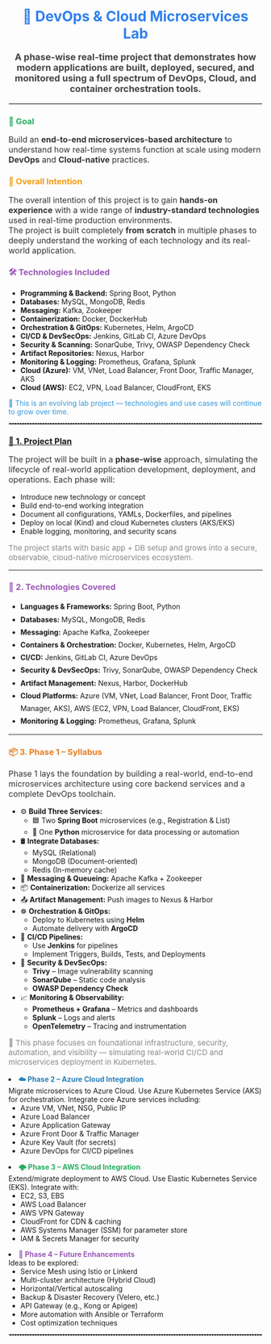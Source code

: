 <h1 align="center" style="color:#2F80ED;">
  🚀 DevOps & Cloud Microservices Lab
</h1>

<p align="center" style="font-size:18px; color:#444;">
  <strong>A phase-wise real-time project that demonstrates how modern applications are built, deployed, secured, and monitored using a full spectrum of DevOps, Cloud, and container orchestration tools.</strong>
</p>

<hr style="border:1px solid #ddd;"/>

<h3 style="color:#27AE60;">🧩 Goal</h3>
<p style="font-size:16px; color:#333;">
  Build an <strong>end-to-end microservices-based architecture</strong> to understand how real-time systems function at scale using modern <strong>DevOps</strong> and <strong>Cloud-native</strong> practices.
</p>

<h3 style="color:#F39C12;">🎯 Overall Intention</h3>
<p style="font-size:16px; color:#333;">
  The overall intention of this project is to gain <strong>hands-on experience</strong> with a wide range of <strong>industry-standard technologies</strong> used in real-time production environments.<br/>
  The project is built completely <strong>from scratch</strong> in multiple phases to deeply understand the working of each technology and its real-world application.
</p>

<h3 style="color:#9B59B6;">🛠️ Technologies Included</h3>

<ul>
  <li><strong>Programming & Backend:</strong> Spring Boot, Python</li>
  <li><strong>Databases:</strong> MySQL, MongoDB, Redis</li>
  <li><strong>Messaging:</strong> Kafka, Zookeeper</li>
  <li><strong>Containerization:</strong> Docker, DockerHub</li>
  <li><strong>Orchestration & GitOps:</strong> Kubernetes, Helm, ArgoCD</li>
  <li><strong>CI/CD & DevSecOps:</strong> Jenkins, GitLab CI, Azure DevOps</li>
  <li><strong>Security & Scanning:</strong> SonarQube, Trivy, OWASP Dependency Check</li>
  <li><strong>Artifact Repositories:</strong> Nexus, Harbor</li>
  <li><strong>Monitoring & Logging:</strong> Prometheus, Grafana, Splunk</li>
  <li><strong>Cloud (Azure):</strong> VM, VNet, Load Balancer, Front Door, Traffic Manager, AKS</li>
  <li><strong>Cloud (AWS):</strong> EC2, VPN, Load Balancer, CloudFront, EKS</li>
</ul>

<p style="color:#3498DB;">
  🚧 This is an evolving lab project — technologies and use cases will continue to grow over time.
</p>

<hr style="border:1px dashed #ccc;"/>
<h3 style="color:#1ABC9C;"><a href="#1-project-plan">📅 1. Project Plan</a></h3>
<p style="font-size:16px; color:#333;">
  The project will be built in a <strong>phase-wise</strong> approach, simulating the lifecycle of real-world application development, deployment, and operations. Each phase will:
</p>

<ul>
  <li>Introduce new technology or concept</li>
  <li>Build end-to-end working integration</li>
  <li>Document all configurations, YAMLs, Dockerfiles, and pipelines</li>
  <li>Deploy on local (Kind) and cloud Kubernetes clusters (AKS/EKS)</li>
  <li>Enable logging, monitoring, and security scans</li>
</ul>

<p style="font-size:15px; color:#888;">
  The project starts with basic app + DB setup and grows into a secure, observable, cloud-native microservices ecosystem.
</p>

<hr/>

<h3 style="color:#9B59B6;">🧪 2. Technologies Covered</h3>

<ul style="line-height:1.8;">
  <li><strong>Languages & Frameworks:</strong> Spring Boot, Python</li>
  <li><strong>Databases:</strong> MySQL, MongoDB, Redis</li>
  <li><strong>Messaging:</strong> Apache Kafka, Zookeeper</li>
  <li><strong>Containers & Orchestration:</strong> Docker, Kubernetes, Helm, ArgoCD</li>
  <li><strong>CI/CD:</strong> Jenkins, GitLab CI, Azure DevOps</li>
  <li><strong>Security & DevSecOps:</strong> Trivy, SonarQube, OWASP Dependency Check</li>
  <li><strong>Artifact Management:</strong> Nexus, Harbor, DockerHub</li>
  <li><strong>Cloud Platforms:</strong> Azure (VM, VNet, Load Balancer, Front Door, Traffic Manager, AKS), AWS (EC2, VPN, Load Balancer, CloudFront, EKS)</li>
  <li><strong>Monitoring & Logging:</strong> Prometheus, Grafana, Splunk</li>
</ul>

<hr/>

<h3 style="color:#E67E22;">📦 3. Phase 1 – Syllabus</h3>
<p style="font-size:16px; color:#333;">
  Phase 1 lays the foundation by building a real-world, end-to-end microservices architecture using core backend services and a complete DevOps toolchain.
</p>

<ul>
  <li>⚙️ <strong>Build Three Services:</strong>
    <ul>
      <li>🟦 Two <strong>Spring Boot</strong> microservices (e.g., Registration & List)</li>
      <li>🐍 One <strong>Python</strong> microservice for data processing or automation</li>
    </ul>
  </li>

  <li>🛢️ <strong>Integrate Databases:</strong>
    <ul>
      <li>MySQL (Relational)</li>
      <li>MongoDB (Document-oriented)</li>
      <li>Redis (In-memory cache)</li>
    </ul>
  </li>

  <li>🔁 <strong>Messaging & Queueing:</strong> Apache Kafka + Zookeeper</li>

  <li>📦 <strong>Containerization:</strong> Dockerize all services</li>
  
  <li>📤 <strong>Artifact Management:</strong> Push images to Nexus & Harbor</li>

  <li>☸️ <strong>Orchestration & GitOps:</strong>
    <ul>
      <li>Deploy to Kubernetes using <strong>Helm</strong></li>
      <li>Automate delivery with <strong>ArgoCD</strong></li>
    </ul>
  </li>

  <li>🔧 <strong>CI/CD Pipelines:</strong>
    <ul>
      <li>Use <strong>Jenkins</strong> for pipelines</li>
      <li>Implement Triggers, Builds, Tests, and Deployments</li>
    </ul>
  </li>

  <li>🔐 <strong>Security & DevSecOps:</strong>
    <ul>
      <li><strong>Trivy</strong> – Image vulnerability scanning</li>
      <li><strong>SonarQube</strong> – Static code analysis</li>
      <li><strong>OWASP Dependency Check</strong></li>
    </ul>
  </li>

  <li>📈 <strong>Monitoring & Observability:</strong>
    <ul>
      <li><strong>Prometheus + Grafana</strong> – Metrics and dashboards</li>
      <li><strong>Splunk</strong> – Logs and alerts</li>
      <li><strong>OpenTelemetry</strong> – Tracing and instrumentation</li>
    </ul>
  </li>
</ul>

<p style="font-size:15px; color:#888;">
  📌 This phase focuses on foundational infrastructure, security, automation, and visibility — simulating real-world CI/CD and microservices deployment in Kubernetes.
</p>

 <li>
    <strong style="color:#2980B9;">☁️ Phase 2 – Azure Cloud Integration</strong><br/>
    Migrate microservices to Azure Cloud. Use Azure Kubernetes Service (AKS) for orchestration. Integrate core Azure services including:
    <ul>
      <li>Azure VM, VNet, NSG, Public IP</li>
      <li>Azure Load Balancer</li>
      <li>Azure Application Gateway</li>
      <li>Azure Front Door & Traffic Manager</li>
      <li>Azure Key Vault (for secrets)</li>
      <li>Azure DevOps for CI/CD pipelines</li>
    </ul>
  </li>

  <li>
    <strong style="color:#27AE60;">🌩️ Phase 3 – AWS Cloud Integration</strong><br/>
    Extend/migrate deployment to AWS Cloud. Use Elastic Kubernetes Service (EKS). Integrate with:
    <ul>
      <li>EC2, S3, EBS</li>
      <li>AWS Load Balancer</li>
      <li>AWS VPN Gateway</li>
      <li>CloudFront for CDN & caching</li>
      <li>AWS Systems Manager (SSM) for parameter store</li>
      <li>IAM & Secrets Manager for security</li>
    </ul>
  </li>

  <li>
    <strong style="color:#9B59B6;">🚀 Phase 4 – Future Enhancements</strong><br/>
    Ideas to be explored:
    <ul>
      <li>Service Mesh using Istio or Linkerd</li>
      <li>Multi-cluster architecture (Hybrid Cloud)</li>
      <li>Horizontal/Vertical autoscaling</li>
      <li>Backup & Disaster Recovery (Velero, etc.)</li>
      <li>API Gateway (e.g., Kong or Apigee)</li>
      <li>More automation with Ansible or Terraform</li>
      <li>Cost optimization techniques</li>
    </ul>
  </li>
</ol>

<hr style="border:1px dashed #ccc;"/>
